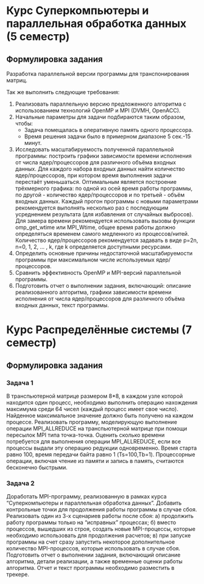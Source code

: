 # Курс Суперкомпьютеры и параллельная обработка данных (5 семестр)

## Формулировка задания
Разработка параллельной версии программы для транспонирования матриц.

Так же выполнить следующие требования:
1) Реализовать параллельную версию предложенного алгоритма с использованием технологий OpenMP и MPI (DVMH, OpenACC).
2) Начальные параметры для задачи подбираются таким образом, чтобы:
    * Задача помещалась в оперативную память одного процессора.
    * Время решения задачи было в примерном диапазоне 5 сек.-15 минут.
3) Исследовать масштабируемость полученной параллельной программы: построить графики зависимости времени исполнения от числа ядер/процессоров для различного объёма входных данных.
Для каждого набора входных данных найти количество ядер/процессоров, при котором время выполнения задачи перестаёт уменьшаться.
Оптимальным является построение трёхмерного графика: по одной из осей время работы программы, по другой - количество ядер/процессоров и по третьей - объём входных данных.
Каждый прогон программы с новыми параметрами рекомендуется выполнять несколько раз с последующим усреднением результата (для избавления от случайных выбросов).
Для замера времени рекомендуется использовать вызовы функции omp_get_wtime или MPI_Wtime, общее время работы должно определяться временем самого медленного из процессов/нитей.
Количество ядер/процессоров рекомендуется задавать в виде p=2n, n=0, 1, 2, ... , k, где k определяется доступными ресурсами.
4) Определить основные причины недостаточной масштабируемости программы при максимальном числе используемых ядер/процессоров.
5) Сравнить эффективность OpenMP и MPI-версий параллельной программы.
6) Подготовить отчет о выполнении задания, включающий: описание реализованного алгоритма, графики зависимости времени исполнения от числа ядер/процессоров для различного объёма входных данных, текст программы.

# Курс Распределённые системы (7 семестр)

## Формулировка задания

### Задача 1
В транспьютерной матрице размером 8*8, в каждом узле которой находится один процесс, необходимо выполнить операцию нахождения максимума среди 64 чисел (каждый процесс имеет свое число). Найденное максимальное значение должно быть получено на каждом процессе.
Реализовать программу, моделирующую выполнение операции MPI_ALLREDUCE на транспьютерной матрице при помощи пересылок MPI типа точка-точка.
Оценить сколько времени потребуется для выполнения операции MPI_ALLREDUCE, если все процессы выдали эту операцию редукции одновременно. Время старта равно 100, время передачи байта равно 1 (Ts=100,Tb=1). Процессорные операции, включая чтение из памяти и запись в память, считаются бесконечно быстрыми.

### Задача 2
Доработать MPI-программу, реализованную в рамках курса “Суперкомпьютеры и параллельная обработка данных”. Добавить контрольные точки для продолжения работы программы в случае сбоя. Реализовать один из 3-х сценариев работы после сбоя: a) продолжить работу программы только на “исправных” процессах; б) вместо процессов, вышедших из строя, создать новые MPI-процессы, которые необходимо использовать для продолжения расчетов; в) при запуске программы на счет сразу запустить некоторое дополнительное количество MPI-процессов, которые использовать в случае сбоя.
Подготовить отчет о выполнении задания, включающий описание алгоритма, детали реализации, а также временные оценки работы алгоритма.
Отчет и текст программы необходимо разместить в трекере.